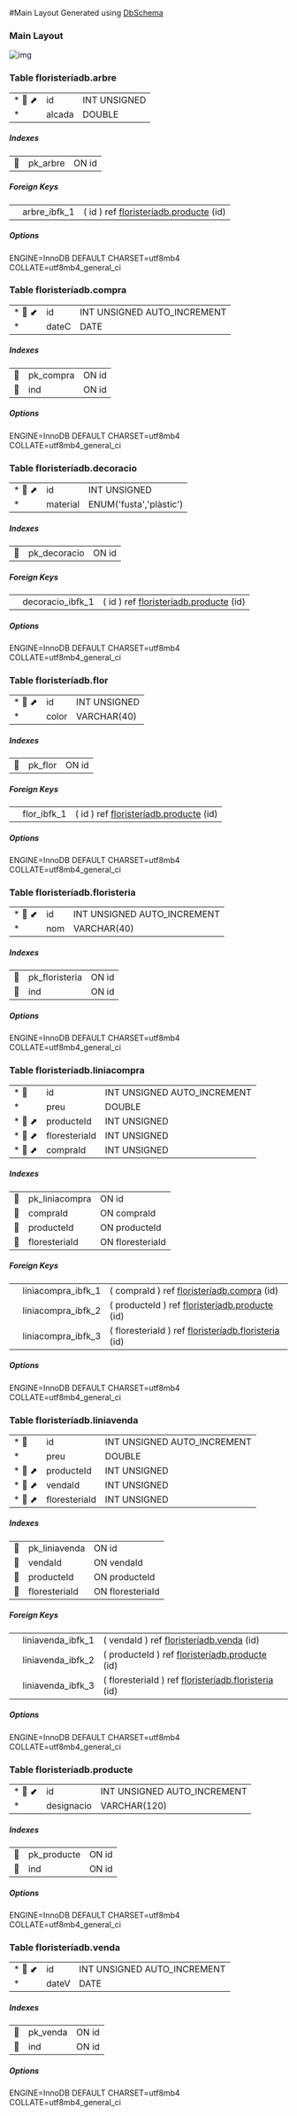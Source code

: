 #Main Layout
Generated using [DbSchema](https://dbschema.com)




### Main Layout
![img](./MainLayout.svg)



### Table floristeríadb.arbre 
| | | |
|---|---|---|
| * &#128273;  &#11016; | id| INT UNSIGNED  |
| * | alcada| DOUBLE  |


##### Indexes 
| | | |
|---|---|---|
| &#128273;  | pk\_arbre | ON id|

##### Foreign Keys
| | | |
|---|---|---|
|  | arbre_ibfk_1 | ( id ) ref [floristeríadb.producte](#producte) (id) |


##### Options 
ENGINE=InnoDB DEFAULT CHARSET=utf8mb4 COLLATE=utf8mb4\_general\_ci 


### Table floristeríadb.compra 
| | | |
|---|---|---|
| * &#128273;  &#11019; | id| INT UNSIGNED AUTO_INCREMENT |
| * | dateC| DATE  |


##### Indexes 
| | | |
|---|---|---|
| &#128273;  | pk\_compra | ON id|
| &#128270;  | ind | ON id|

##### Options 
ENGINE=InnoDB DEFAULT CHARSET=utf8mb4 COLLATE=utf8mb4\_general\_ci 


### Table floristeríadb.decoracio 
| | | |
|---|---|---|
| * &#128273;  &#11016; | id| INT UNSIGNED  |
| * | material| ENUM('fusta','plàstic')  |


##### Indexes 
| | | |
|---|---|---|
| &#128273;  | pk\_decoracio | ON id|

##### Foreign Keys
| | | |
|---|---|---|
|  | decoracio_ibfk_1 | ( id ) ref [floristeríadb.producte](#producte) (id) |


##### Options 
ENGINE=InnoDB DEFAULT CHARSET=utf8mb4 COLLATE=utf8mb4\_general\_ci 


### Table floristeríadb.flor 
| | | |
|---|---|---|
| * &#128273;  &#11016; | id| INT UNSIGNED  |
| * | color| VARCHAR(40)  |


##### Indexes 
| | | |
|---|---|---|
| &#128273;  | pk\_flor | ON id|

##### Foreign Keys
| | | |
|---|---|---|
|  | flor_ibfk_1 | ( id ) ref [floristeríadb.producte](#producte) (id) |


##### Options 
ENGINE=InnoDB DEFAULT CHARSET=utf8mb4 COLLATE=utf8mb4\_general\_ci 


### Table floristeríadb.floristeria 
| | | |
|---|---|---|
| * &#128273;  &#11019; | id| INT UNSIGNED AUTO_INCREMENT |
| * | nom| VARCHAR(40)  |


##### Indexes 
| | | |
|---|---|---|
| &#128273;  | pk\_floristeria | ON id|
| &#128270;  | ind | ON id|

##### Options 
ENGINE=InnoDB DEFAULT CHARSET=utf8mb4 COLLATE=utf8mb4\_general\_ci 


### Table floristeríadb.liniacompra 
| | | |
|---|---|---|
| * &#128273;  | id| INT UNSIGNED AUTO_INCREMENT |
| * | preu| DOUBLE  |
| * &#128270; &#11016; | producteId| INT UNSIGNED  |
| * &#128270; &#11016; | floresteriaId| INT UNSIGNED  |
| * &#128270; &#11016; | compraId| INT UNSIGNED  |


##### Indexes 
| | | |
|---|---|---|
| &#128273;  | pk\_liniacompra | ON id|
| &#128270;  | compraId | ON compraId|
| &#128270;  | producteId | ON producteId|
| &#128270;  | floresteriaId | ON floresteriaId|

##### Foreign Keys
| | | |
|---|---|---|
|  | liniacompra_ibfk_1 | ( compraId ) ref [floristeríadb.compra](#compra) (id) |
|  | liniacompra_ibfk_2 | ( producteId ) ref [floristeríadb.producte](#producte) (id) |
|  | liniacompra_ibfk_3 | ( floresteriaId ) ref [floristeríadb.floristeria](#floristeria) (id) |


##### Options 
ENGINE=InnoDB DEFAULT CHARSET=utf8mb4 COLLATE=utf8mb4\_general\_ci 


### Table floristeríadb.liniavenda 
| | | |
|---|---|---|
| * &#128273;  | id| INT UNSIGNED AUTO_INCREMENT |
| * | preu| DOUBLE  |
| * &#128270; &#11016; | producteId| INT UNSIGNED  |
| * &#128270; &#11016; | vendaId| INT UNSIGNED  |
| * &#128270; &#11016; | floresteriaId| INT UNSIGNED  |


##### Indexes 
| | | |
|---|---|---|
| &#128273;  | pk\_liniavenda | ON id|
| &#128270;  | vendaId | ON vendaId|
| &#128270;  | producteId | ON producteId|
| &#128270;  | floresteriaId | ON floresteriaId|

##### Foreign Keys
| | | |
|---|---|---|
|  | liniavenda_ibfk_1 | ( vendaId ) ref [floristeríadb.venda](#venda) (id) |
|  | liniavenda_ibfk_2 | ( producteId ) ref [floristeríadb.producte](#producte) (id) |
|  | liniavenda_ibfk_3 | ( floresteriaId ) ref [floristeríadb.floristeria](#floristeria) (id) |


##### Options 
ENGINE=InnoDB DEFAULT CHARSET=utf8mb4 COLLATE=utf8mb4\_general\_ci 


### Table floristeríadb.producte 
| | | |
|---|---|---|
| * &#128273;  &#11019; | id| INT UNSIGNED AUTO_INCREMENT |
| * | designacio| VARCHAR(120)  |


##### Indexes 
| | | |
|---|---|---|
| &#128273;  | pk\_producte | ON id|
| &#128270;  | ind | ON id|

##### Options 
ENGINE=InnoDB DEFAULT CHARSET=utf8mb4 COLLATE=utf8mb4\_general\_ci 


### Table floristeríadb.venda 
| | | |
|---|---|---|
| * &#128273;  &#11019; | id| INT UNSIGNED AUTO_INCREMENT |
| * | dateV| DATE  |


##### Indexes 
| | | |
|---|---|---|
| &#128273;  | pk\_venda | ON id|
| &#128270;  | ind | ON id|

##### Options 
ENGINE=InnoDB DEFAULT CHARSET=utf8mb4 COLLATE=utf8mb4\_general\_ci 



